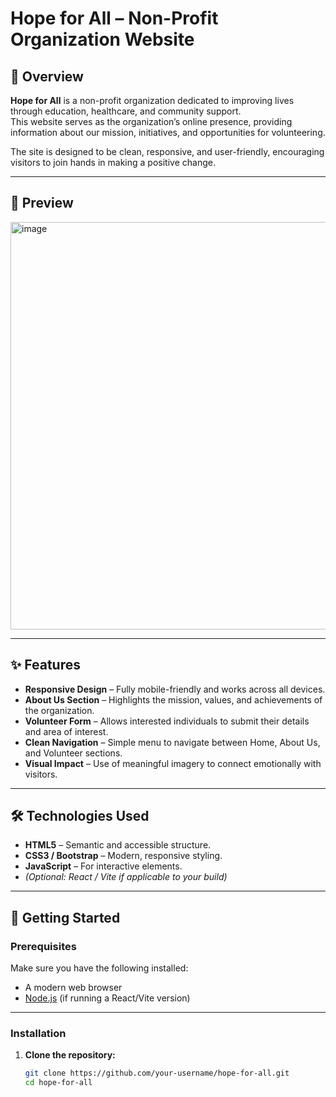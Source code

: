 # Hope for All – Non-Profit Organization Website

## 🌟 Overview
**Hope for All** is a non-profit organization dedicated to improving lives through education, healthcare, and community support.  
This website serves as the organization’s online presence, providing information about our mission, initiatives, and opportunities for volunteering.

The site is designed to be clean, responsive, and user-friendly, encouraging visitors to join hands in making a positive change.

---

## 📸 Preview
 <img width="1361" height="652" alt="image" src="https://github.com/user-attachments/assets/a73e86f2-9db1-4df3-8862-223cc062f243" />


---

## ✨ Features
- **Responsive Design** – Fully mobile-friendly and works across all devices.
- **About Us Section** – Highlights the mission, values, and achievements of the organization.
- **Volunteer Form** – Allows interested individuals to submit their details and area of interest.
- **Clean Navigation** – Simple menu to navigate between Home, About Us, and Volunteer sections.
- **Visual Impact** – Use of meaningful imagery to connect emotionally with visitors.

---

## 🛠️ Technologies Used
- **HTML5** – Semantic and accessible structure.
- **CSS3 / Bootstrap** – Modern, responsive styling.
- **JavaScript** – For interactive elements.
- *(Optional: React / Vite if applicable to your build)*

---

## 🚀 Getting Started

### Prerequisites
Make sure you have the following installed:
- A modern web browser
- [Node.js](https://nodejs.org/) (if running a React/Vite version)

---

### Installation

1. **Clone the repository:**
   ```bash
   git clone https://github.com/your-username/hope-for-all.git
   cd hope-for-all

 
